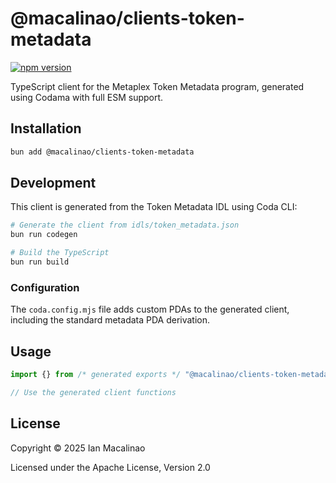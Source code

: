 # @macalinao/clients-token-metadata

[![npm version](https://img.shields.io/npm/v/@macalinao/clients-token-metadata.svg)](https://www.npmjs.com/package/@macalinao/clients-token-metadata)

TypeScript client for the Metaplex Token Metadata program, generated using Codama with full ESM support.

## Installation

```bash
bun add @macalinao/clients-token-metadata
```

## Development

This client is generated from the Token Metadata IDL using Coda CLI:

```bash
# Generate the client from idls/token_metadata.json
bun run codegen

# Build the TypeScript
bun run build
```

### Configuration

The `coda.config.mjs` file adds custom PDAs to the generated client, including the standard metadata PDA derivation.

## Usage

```typescript
import {} from /* generated exports */ "@macalinao/clients-token-metadata";

// Use the generated client functions
```

## License

Copyright © 2025 Ian Macalinao

Licensed under the Apache License, Version 2.0
